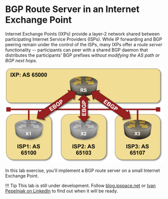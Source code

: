 # BGP Route Server in an Internet Exchange Point

Internet Exchange Points (IXPs) provide a layer-2 network shared between participating Internet Service Providers (ISPs). While IP forwarding and BGP peering remain under the control of the ISPs, many IXPs offer a *route server* functionality -- participants can peer with a shared BGP daemon that distributes the participants' BGP prefixes *without modifying the AS path or BGP next hops*.

![Lab topology](topology-routeserver.png)

In this lab exercise, you'll implement a BGP route server on a small Internet Exchange Point.

!!! Tip
    This lab is still under development. Follow [blog.ipspace.net](https://blog.ipspace.net/) or [Ivan Pepelnjak on LinkedIn](https://www.linkedin.com/in/ivanpepelnjak/) to find out when it will be ready.